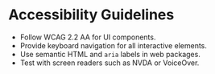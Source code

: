 # Accessibility Guidelines

- Follow WCAG 2.2 AA for UI components.
- Provide keyboard navigation for all interactive elements.
- Use semantic HTML and `aria` labels in web packages.
- Test with screen readers such as NVDA or VoiceOver.
